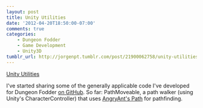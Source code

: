 ```yaml
---
layout: post
title: Unity Utilities
date: '2012-04-20T18:50:00-07:00'
comments: true
categories:
    - Dungeon Fodder
    - Game Development
    - Unity3D
tumblr_url: http://jorgenpt.tumblr.com/post/21900062758/unity-utilities
---
```

[Unity Utilities](https://github.com/jorgenpt/unity-utilities)

I've started sharing some of the generally applicable code I've developed for Dungeon Fodder [on GitHub](https://github.com/jorgenpt/unity-utilities). So far: PathMoveable, a path walker (using Unity's CharacterController) that uses [AngryAnt's Path](http://angryant.com/path/) for pathfinding.
